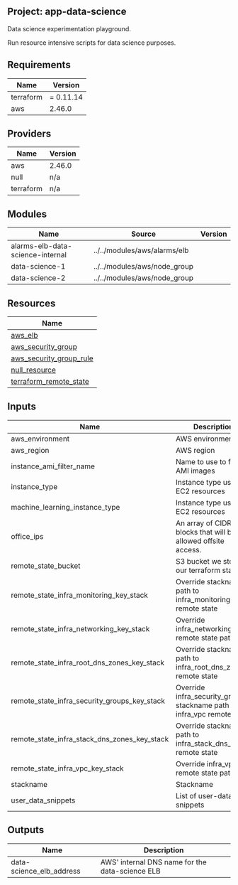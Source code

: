 ## Project: app-data-science

Data science experimentation playground.

Run resource intensive scripts for data science purposes.

## Requirements

| Name | Version |
|------|---------|
| terraform | = 0.11.14 |
| aws | 2.46.0 |

## Providers

| Name | Version |
|------|---------|
| aws | 2.46.0 |
| null | n/a |
| terraform | n/a |

## Modules

| Name | Source | Version |
|------|--------|---------|
| alarms-elb-data-science-internal | ../../modules/aws/alarms/elb |  |
| data-science-1 | ../../modules/aws/node_group |  |
| data-science-2 | ../../modules/aws/node_group |  |

## Resources

| Name |
|------|
| [aws_elb](https://registry.terraform.io/providers/hashicorp/aws/2.46.0/docs/resources/elb) |
| [aws_security_group](https://registry.terraform.io/providers/hashicorp/aws/2.46.0/docs/resources/security_group) |
| [aws_security_group_rule](https://registry.terraform.io/providers/hashicorp/aws/2.46.0/docs/resources/security_group_rule) |
| [null_resource](https://registry.terraform.io/providers/hashicorp/null/latest/docs/resources/resource) |
| [terraform_remote_state](https://registry.terraform.io/providers/hashicorp/terraform/latest/docs/data-sources/remote_state) |

## Inputs

| Name | Description | Type | Default | Required |
|------|-------------|------|---------|:--------:|
| aws\_environment | AWS environment | `string` | n/a | yes |
| aws\_region | AWS region | `string` | `"eu-west-2"` | no |
| instance\_ami\_filter\_name | Name to use to find AMI images | `string` | `""` | no |
| instance\_type | Instance type used for EC2 resources | `string` | `"c5.4xlarge"` | no |
| machine\_learning\_instance\_type | Instance type used for EC2 resources | `string` | `"p3.8xlarge"` | no |
| office\_ips | An array of CIDR blocks that will be allowed offsite access. | `list` | n/a | yes |
| remote\_state\_bucket | S3 bucket we store our terraform state in | `string` | n/a | yes |
| remote\_state\_infra\_monitoring\_key\_stack | Override stackname path to infra\_monitoring remote state | `string` | `""` | no |
| remote\_state\_infra\_networking\_key\_stack | Override infra\_networking remote state path | `string` | `""` | no |
| remote\_state\_infra\_root\_dns\_zones\_key\_stack | Override stackname path to infra\_root\_dns\_zones remote state | `string` | `""` | no |
| remote\_state\_infra\_security\_groups\_key\_stack | Override infra\_security\_groups stackname path to infra\_vpc remote state | `string` | `""` | no |
| remote\_state\_infra\_stack\_dns\_zones\_key\_stack | Override stackname path to infra\_stack\_dns\_zones remote state | `string` | `""` | no |
| remote\_state\_infra\_vpc\_key\_stack | Override infra\_vpc remote state path | `string` | `""` | no |
| stackname | Stackname | `string` | n/a | yes |
| user\_data\_snippets | List of user-data snippets | `list` | n/a | yes |

## Outputs

| Name | Description |
|------|-------------|
| data-science\_elb\_address | AWS' internal DNS name for the data-science ELB |
